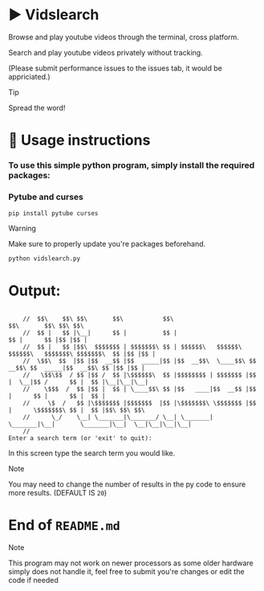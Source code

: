 # ▶   Vidslearch
Browse and play youtube videos through the terminal, cross platform.

Search and play youtube videos privately without tracking.

(Please submit performance issues to the issues tab, it would be appriciated.)

> [!TIP]
> Spread the word!

# 🚀 Usage instructions 
### To use this simple python program, simply install the required packages:
### Pytube and curses
```
pip install pytube curses
```
> [!WARNING]
>  Make sure to properly update you're packages beforehand.
```
python vidslearch.py
```
# Output:
```

    //  $$\    $$\ $$\       $$\           $$\                                         $$\       $$\ $$\ $$\
    //  $$ |   $$ |\__|      $$ |          $$ |                                        $$ |      $$ |$$ |$$ |
    //  $$ |   $$ |$$\  $$$$$$$ | $$$$$$$\ $$ | $$$$$$\   $$$$$$\   $$$$$$\   $$$$$$$\ $$$$$$$\  $$ |$$ |$$ |
    //  \$$\  $$  |$$ |$$  __$$ |$$  _____|$$ |$$  __$$\  \____$$\ $$  __$$\ $$  _____|$$  __$$\ $$ |$$ |$$ |
    //   \$$\$$  / $$ |$$ /  $$ |\$$$$$$\  $$ |$$$$$$$$ | $$$$$$$ |$$ |  \__|$$ /      $$ |  $$ |\__|\__|\__|
    //    \$$$  /  $$ |$$ |  $$ | \____$$\ $$ |$$   ____|$$  __$$ |$$ |      $$ |      $$ |  $$ |
    //     \$  /   $$ |\$$$$$$$ |$$$$$$$  |$$ |\$$$$$$$\ \$$$$$$$ |$$ |      \$$$$$$$\ $$ |  $$ |$$\ $$\ $$\
    //      \_/    \__| \_______|\_______/ \__| \_______| \_______|\__|       \_______|\__|  \__|\__|\__|\__|
    //
Enter a search term (or 'exit' to quit):
```
In this screen type the search term you would like.
> [!NOTE]
> You may need to change the number of results in the py code to ensure more results.
> (DEFAULT IS ```20```)

# End of ```README.md```

> [!NOTE]
> This program may not work on newer processors as some older hardware
> simply does not handle it, feel free to submit you're changes or edit the
> code if needed
